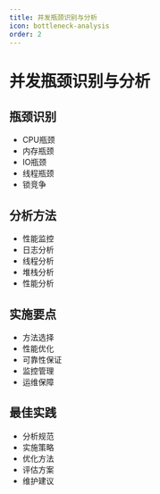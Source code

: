 ```yaml
---
title: 并发瓶颈识别与分析
icon: bottleneck-analysis
order: 2
---
```


# 并发瓶颈识别与分析

## 瓶颈识别
- CPU瓶颈
- 内存瓶颈
- IO瓶颈
- 线程瓶颈
- 锁竞争

## 分析方法
- 性能监控
- 日志分析
- 线程分析
- 堆栈分析
- 性能分析

## 实施要点
- 方法选择
- 性能优化
- 可靠性保证
- 监控管理
- 运维保障

## 最佳实践
- 分析规范
- 实施策略
- 优化方法
- 评估方案
- 维护建议
